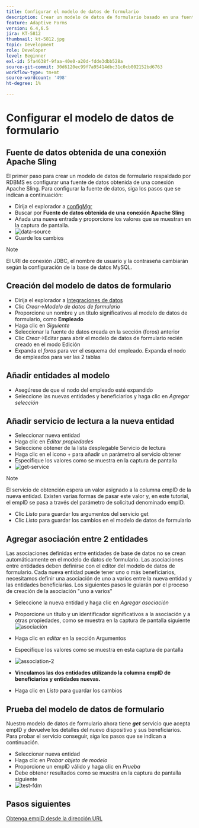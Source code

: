 ```yaml
---
title: Configurar el modelo de datos de formulario
description: Crear un modelo de datos de formulario basado en una fuente de datos RDBMS
feature: Adaptive Forms
version: 6.4,6.5
jira: KT-5812
thumbnail: kt-5812.jpg
topic: Development
role: Developer
level: Beginner
exl-id: 5fa4638f-9faa-40e0-a20d-fdde3dbb528a
source-git-commit: 30d6120ec99f7a95414dbc31c0cb002152bd6763
workflow-type: tm+mt
source-wordcount: '498'
ht-degree: 1%

---
```


# Configurar el modelo de datos de formulario

## Fuente de datos obtenida de una conexión Apache Sling

El primer paso para crear un modelo de datos de formulario respaldado por RDBMS es configurar una fuente de datos obtenida de una conexión Apache Sling. Para configurar la fuente de datos, siga los pasos que se indican a continuación:

* Dirija el explorador a [configMgr](http://localhost:4502/system/console/configMgr)
* Buscar por **Fuente de datos obtenida de una conexión Apache Sling**
* Añada una nueva entrada y proporcione los valores que se muestran en la captura de pantalla.
* ![data-source](assets/data-source.png)
* Guarde los cambios

>[!NOTE]
>El URI de conexión JDBC, el nombre de usuario y la contraseña cambiarán según la configuración de la base de datos MySQL.


## Creación del modelo de datos de formulario

* Dirija el explorador a [Integraciones de datos](http://localhost:4502/aem/forms.html/content/dam/formsanddocuments-fdm)
* Clic _Crear_->_Modelo de datos de formulario_
* Proporcione un nombre y un título significativos al modelo de datos de formulario, como **Empleado**
* Haga clic en _Siguiente_
* Seleccionar la fuente de datos creada en la sección (foros) anterior
* Clic _Crear_->Editar para abrir el modelo de datos de formulario recién creado en el modo Edición
* Expanda el _foros_ para ver el esquema del empleado. Expanda el nodo de empleados para ver las 2 tablas

## Añadir entidades al modelo

* Asegúrese de que el nodo del empleado esté expandido
* Seleccione las nuevas entidades y beneficiarios y haga clic en _Agregar selección_

## Añadir servicio de lectura a la nueva entidad

* Seleccionar nueva entidad
* Haga clic en _Editar propiedades_
* Seleccione obtener de la lista desplegable Servicio de lectura
* Haga clic en el icono + para añadir un parámetro al servicio obtener
* Especifique los valores como se muestra en la captura de pantalla
* ![get-service](assets/get-service.png)
>[!NOTE]
> El servicio de obtención espera un valor asignado a la columna empID de la nueva entidad. Existen varias formas de pasar este valor y, en este tutorial, el empID se pasa a través del parámetro de solicitud denominado empID.
* Clic _Listo_ para guardar los argumentos del servicio get
* Clic _Listo_ para guardar los cambios en el modelo de datos de formulario

## Agregar asociación entre 2 entidades

Las asociaciones definidas entre entidades de base de datos no se crean automáticamente en el modelo de datos de formulario. Las asociaciones entre entidades deben definirse con el editor del modelo de datos de formulario. Cada nueva entidad puede tener uno o más beneficiarios, necesitamos definir una asociación de uno a varios entre la nueva entidad y las entidades beneficiarias.
Los siguientes pasos le guiarán por el proceso de creación de la asociación &quot;uno a varios&quot;

* Seleccione la nueva entidad y haga clic en _Agregar asociación_
* Proporcione un título y un identificador significativos a la asociación y a otras propiedades, como se muestra en la captura de pantalla siguiente
  ![asociación](assets/association-entities-1.png)

* Haga clic en _editar_ en la sección Argumentos

* Especifique los valores como se muestra en esta captura de pantalla
* ![association-2](assets/association-entities.png)
* **Vinculamos las dos entidades utilizando la columna empID de beneficiarios y entidades nuevas.**
* Haga clic en _Listo_ para guardar los cambios

## Prueba del modelo de datos de formulario

Nuestro modelo de datos de formulario ahora tiene **_get_** servicio que acepta empID y devuelve los detalles del nuevo dispositivo y sus beneficiarios. Para probar el servicio conseguir, siga los pasos que se indican a continuación.

* Seleccionar nueva entidad
* Haga clic en _Probar objeto de modelo_
* Proporcione un empID válido y haga clic en _Prueba_
* Debe obtener resultados como se muestra en la captura de pantalla siguiente
* ![test-fdm](assets/test-form-data-model.png)

## Pasos siguientes

[Obtenga empID desde la dirección URL](./get-request-parameter.md)